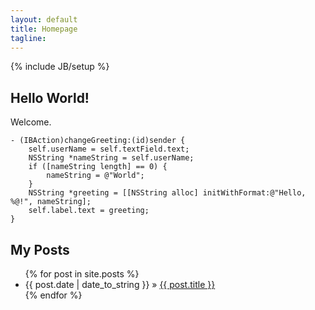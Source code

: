 ```yaml
---
layout: default
title: Homepage
tagline:
---
```

{% include JB/setup %}

## Hello World!

Welcome.
    
    - (IBAction)changeGreeting:(id)sender {
        self.userName = self.textField.text;
        NSString *nameString = self.userName;
        if ([nameString length] == 0) {
            nameString = @"World";
        }
        NSString *greeting = [[NSString alloc] initWithFormat:@"Hello, %@!", nameString];
        self.label.text = greeting;
    }
    
## My Posts

<ul class="posts">
  {% for post in site.posts %}
    <li><span>{{ post.date | date_to_string }}</span> &raquo; <a href="{{ BASE_PATH }}{{ post.url }}">{{ post.title }}</a></li>
  {% endfor %}
</ul>

